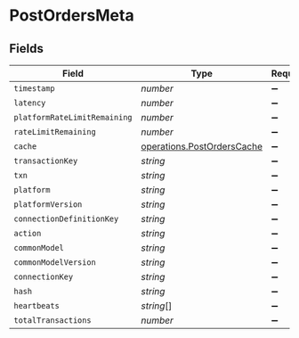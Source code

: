 # PostOrdersMeta


## Fields

| Field                                                                    | Type                                                                     | Required                                                                 | Description                                                              |
| ------------------------------------------------------------------------ | ------------------------------------------------------------------------ | ------------------------------------------------------------------------ | ------------------------------------------------------------------------ |
| `timestamp`                                                              | *number*                                                                 | :heavy_minus_sign:                                                       | N/A                                                                      |
| `latency`                                                                | *number*                                                                 | :heavy_minus_sign:                                                       | N/A                                                                      |
| `platformRateLimitRemaining`                                             | *number*                                                                 | :heavy_minus_sign:                                                       | N/A                                                                      |
| `rateLimitRemaining`                                                     | *number*                                                                 | :heavy_minus_sign:                                                       | N/A                                                                      |
| `cache`                                                                  | [operations.PostOrdersCache](../../models/operations/postorderscache.md) | :heavy_minus_sign:                                                       | N/A                                                                      |
| `transactionKey`                                                         | *string*                                                                 | :heavy_minus_sign:                                                       | N/A                                                                      |
| `txn`                                                                    | *string*                                                                 | :heavy_minus_sign:                                                       | N/A                                                                      |
| `platform`                                                               | *string*                                                                 | :heavy_minus_sign:                                                       | N/A                                                                      |
| `platformVersion`                                                        | *string*                                                                 | :heavy_minus_sign:                                                       | N/A                                                                      |
| `connectionDefinitionKey`                                                | *string*                                                                 | :heavy_minus_sign:                                                       | N/A                                                                      |
| `action`                                                                 | *string*                                                                 | :heavy_minus_sign:                                                       | N/A                                                                      |
| `commonModel`                                                            | *string*                                                                 | :heavy_minus_sign:                                                       | N/A                                                                      |
| `commonModelVersion`                                                     | *string*                                                                 | :heavy_minus_sign:                                                       | N/A                                                                      |
| `connectionKey`                                                          | *string*                                                                 | :heavy_minus_sign:                                                       | N/A                                                                      |
| `hash`                                                                   | *string*                                                                 | :heavy_minus_sign:                                                       | N/A                                                                      |
| `heartbeats`                                                             | *string*[]                                                               | :heavy_minus_sign:                                                       | N/A                                                                      |
| `totalTransactions`                                                      | *number*                                                                 | :heavy_minus_sign:                                                       | N/A                                                                      |